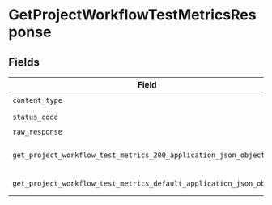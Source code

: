 # GetProjectWorkflowTestMetricsResponse


## Fields

| Field                                                                                                                                           | Type                                                                                                                                            | Required                                                                                                                                        | Description                                                                                                                                     |
| ----------------------------------------------------------------------------------------------------------------------------------------------- | ----------------------------------------------------------------------------------------------------------------------------------------------- | ----------------------------------------------------------------------------------------------------------------------------------------------- | ----------------------------------------------------------------------------------------------------------------------------------------------- |
| `content_type`                                                                                                                                  | *str*                                                                                                                                           | :heavy_check_mark:                                                                                                                              | N/A                                                                                                                                             |
| `status_code`                                                                                                                                   | *int*                                                                                                                                           | :heavy_check_mark:                                                                                                                              | N/A                                                                                                                                             |
| `raw_response`                                                                                                                                  | [requests.Response](https://requests.readthedocs.io/en/latest/api/#requests.Response)                                                           | :heavy_minus_sign:                                                                                                                              | N/A                                                                                                                                             |
| `get_project_workflow_test_metrics_200_application_json_object`                                                                                 | [Optional[GetProjectWorkflowTestMetrics200ApplicationJSON]](../../models/operations/getprojectworkflowtestmetrics200applicationjson.md)         | :heavy_minus_sign:                                                                                                                              | A list of test metrics by workflow                                                                                                              |
| `get_project_workflow_test_metrics_default_application_json_object`                                                                             | [Optional[GetProjectWorkflowTestMetricsDefaultApplicationJSON]](../../models/operations/getprojectworkflowtestmetricsdefaultapplicationjson.md) | :heavy_minus_sign:                                                                                                                              | Error response.                                                                                                                                 |
